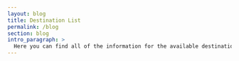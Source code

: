 ```yaml
---
layout: blog
title: Destination List
permalink: /blog
section: blog
intro_paragraph: >
  Here you can find all of the information for the available destinations provided by See Our Planet. Choose a destination and start planning your dream trip now!
---
```

